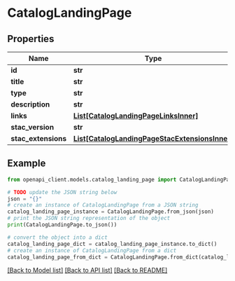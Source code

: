 # CatalogLandingPage


## Properties

Name | Type | Description | Notes
------------ | ------------- | ------------- | -------------
**id** | **str** |  | 
**title** | **str** |  | [optional] 
**type** | **str** |  | 
**description** | **str** |  | 
**links** | [**List[CatalogLandingPageLinksInner]**](CatalogLandingPageLinksInner.md) |  | 
**stac_version** | **str** |  | 
**stac_extensions** | [**List[CatalogLandingPageStacExtensionsInner]**](CatalogLandingPageStacExtensionsInner.md) |  | [optional] 

## Example

```python
from openapi_client.models.catalog_landing_page import CatalogLandingPage

# TODO update the JSON string below
json = "{}"
# create an instance of CatalogLandingPage from a JSON string
catalog_landing_page_instance = CatalogLandingPage.from_json(json)
# print the JSON string representation of the object
print(CatalogLandingPage.to_json())

# convert the object into a dict
catalog_landing_page_dict = catalog_landing_page_instance.to_dict()
# create an instance of CatalogLandingPage from a dict
catalog_landing_page_from_dict = CatalogLandingPage.from_dict(catalog_landing_page_dict)
```
[[Back to Model list]](../README.md#documentation-for-models) [[Back to API list]](../README.md#documentation-for-api-endpoints) [[Back to README]](../README.md)


